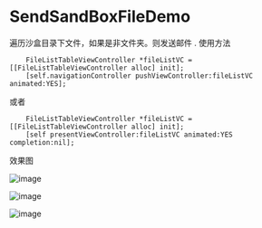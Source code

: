 # SendSandBoxFileDemo
遍历沙盒目录下文件，如果是非文件夹。则发送邮件  . 
使用方法 
```objc
    FileListTableViewController *fileListVC = [[FileListTableViewController alloc] init];
    [self.navigationController pushViewController:fileListVC animated:YES];
```
或者
```objc
    FileListTableViewController *fileListVC = [[FileListTableViewController alloc] init];
    [self presentViewController:fileListVC animated:YES completion:nil];
```

效果图

![image](https://github.com/lihongli528628/SendSandBoxFileDemo/tree/master/SnapImage/SandboxList.png)

![image](https://github.com/lihongli528628/SendSandBoxFileDemo/tree/master/SnapImage/SendMail.png)

![image](https://github.com/lihongli528628/SendSandBoxFileDemo/tree/master/SnapImage/TestFile.png)
